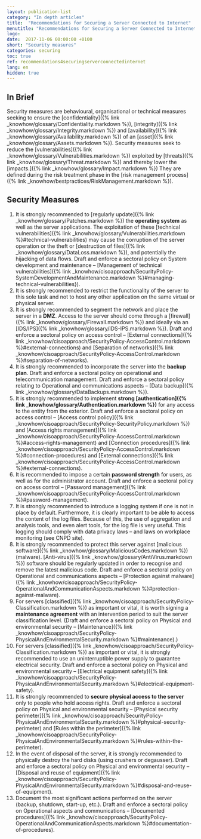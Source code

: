 ```yaml
---
layout: publication-list
category: "In depth articles"
title:  "Recommendations for Securing a Server Connected to Internet"
menutitle: "Recommendations for Securing a Server Connected to Internet"
logo:
date:  2017-11-06 00:00:00 +0100
short: "Security measures"
categories: securing
toc: true
ref: recommendations4securingserverconnectedinternet
lang: en
hidden: true
---
```

## In Brief
Security measures are behavioural, organisational or technical measures seeking to ensure the [confidentiality]({% link _knowhow/glossary/Confidentiality.markdown %}), [integrity]({% link _knowhow/glossary/Integrity.markdown %}) and [availability]({% link _knowhow/glossary/Availability.markdown %}) of an [asset]({% link _knowhow/glossary/Assets.markdown %}). Security measures seek to reduce the [vulnerabilities]({% link _knowhow/glossary/Vulnerabilities.markdown %}) exploited by [threats]({% link _knowhow/glossary/Threat.markdown %}) and thereby lower the [impacts.]({% link _knowhow/glossary/Impact.markdown %}) They are defined during the risk treatment phase in the [risk management process]({% link _knowhow/bestpractices/RiskManagement.markdown %}).

## Security Measures

1. It is strongly recommended to [regularly update]({% link _knowhow/glossary/Patches.markdown %}) the **operating system** as well as the server applications. The exploitation of these [technical vulnerabilities]({% link _knowhow/glossary/Vulnerabilities.markdown %}#technical-vulnerabilities) may cause the corruption of the server operation or the theft or [destruction of files]({% link _knowhow/glossary/DataLoss.markdown %}), and potentially the hijacking of data flows. Draft and enforce a sectoral policy
on System development and maintenance – [Management of technical vulnerabilities]({% link _knowhow/cisoapproach/SecurityPolicy-SystemDevelopmentAndMaintenance.markdown %}#managing-technical-vulnerabilities}).
2. It is strongly recommended to restrict the functionality of the server to this sole task and not to host any other application on the same virtual or physical server.
3. It is strongly recommended to segment the network and place the server in a **DMZ**. Access to the server should come through a [firewall]({% link _knowhow/glossary/Firewall.markdown %}) and ideally via an [IDS/IPS]({% link _knowhow/glossary/IDS-IPS.markdown %}). Draft and enforce a sectoral policy on access control – [External connections]({% link _knowhow/cisoapproach/SecurityPolicy-AccessControl.markdown %}#external-connections) and [Separation of networks]({% link _knowhow/cisoapproach/SecurityPolicy-AccessControl.markdown %}#separation-of-networks).
4. It is strongly recommended to incorporate the server into the **backup plan**. Draft and enforce a sectoral policy on operational and telecommunication management. Draft and enforce a sectoral policy relating to Operational and communications aspects – [Data backup]({% link _knowhow/glossary/DataBackups.markdown %}).
5. It is strongly recommended to implement **strong [authentication]({% link _knowhow/glossary/Authentication.markdown %})**  for any access to the entity from the exterior. Draft and enforce a sectoral policy on access control – [Access control policy]({% link _knowhow/cisoapproach/SecurityPolicy-SecurityPolicy.markdown %}) and [Access rights management]({% link _knowhow/cisoapproach/SecurityPolicy-AccessControl.markdown %}#access-rights-management) and [Connection procedures]({% link _knowhow/cisoapproach/SecurityPolicy-AccessControl.markdown %}#connection-procedures) and [External connections]({% link _knowhow/cisoapproach/SecurityPolicy-AccessControl.markdown %}#external-connections).
6. It is recommended to impose a certain **password strength** for users, as well as for the administrator account. Draft and enforce a sectoral policy on access control – [Password management]({% link _knowhow/cisoapproach/SecurityPolicy-AccessControl.markdown %}#password-management).
7. It is strongly recommended to introduce a logging system if one is not in place by default. Furthermore, it is clearly important to be able to access the content of the log files. Because of this, the use of aggregation and analysis tools, and even alert tools, for the log file is very useful. This logging should comply with data privacy laws – and laws on workplace monitoring (see CNPD site).
8. It is strongly recommended to protect this server against [malicious software]({% link _knowhow/glossary/MaliciousCodes.markdown %}) (malware). [Anti-virus]({% link _knowhow/glossary/AntiVirus.markdown %}) software should be regularly updated in order to recognise and remove the latest malicious code. Draft and enforce a sectoral policy on Operational and communications aspects – [Protection against malware]({% link _knowhow/cisoapproach/SecurityPolicy-OperationalAndCommunicationAspects.markdown %}#protection-against-malware).
9. For servers [classified]({% link _knowhow/cisoapproach/SecurityPolicy-Classification.markdown %}) as important or vital, it is worth signing a **maintenance agreement** with an intervention period to suit the server classification level. (Draft and enforce a sectoral policy on Physical and environmental security – [Maintenance]({% link _knowhow/cisoapproach/SecurityPolicy-PhysicalAndEnvironmentalSecurity.markdown %}#maintenance).)
10. For servers [classified]({% link _knowhow/cisoapproach/SecurityPolicy-Classification.markdown %}) as important or vital, it is strongly recommended to use an uninterruptible power supply to guarantee electrical security. Draft and enforce a sectoral policy on Physical and environmental security – [Electrical equipment safety]({% link _knowhow/cisoapproach/SecurityPolicy-PhysicalAndEnvironmentalSecurity.markdown %}#electrical-equipment-safety).
11. It is strongly recommended to **secure physical access to the server** only to people who hold access rights. Draft and enforce a sectoral policy on Physical and environmental security – [Physical security perimeter]({% link _knowhow/cisoapproach/SecurityPolicy-PhysicalAndEnvironmentalSecurity.markdown %}#physical-security-perimeter) and [Rules within the perimeter]({% link _knowhow/cisoapproach/SecurityPolicy-PhysicalAndEnvironmentalSecurity.markdown %}#rules-within-the-perimeter).
12. In the event of disposal of the server, it is strongly recommended to physically destroy the hard disks (using crushers or degausser). Draft and enforce a sectoral policy on Physical and environmental security – [Disposal and reuse of equipment]({% link _knowhow/cisoapproach/SecurityPolicy-PhysicalAndEnvironmentalSecurity.markdown %}#disposal-and-reuse-of-equipment).
13. Document the most significant actions performed on the server (backup, shutdown, start-up, etc.). Draft and enforce a sectoral policy on Operational aspects and communications – [Documented procedures]({% link _knowhow/cisoapproach/SecurityPolicy-OperationalAndCommunicationAspects.markdown %}#documentation-of-procedures).
